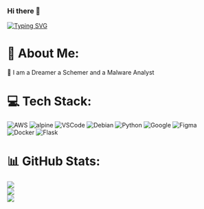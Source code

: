 ### Hi there 👋

[![Typing SVG](https://readme-typing-svg.demolab.com?font=Fira+Code&pause=1000&color=F70000&random=false&width=435&lines=---Building+.+.+.;---Deploying+.+.+.;---Hello%2C+My+name+is+Noxcis)](https://git.io/typing-svg)
# 💫 About Me:
🔭 I am a Dreamer a Schemer and a Malware Analyst <be>


# 💻 Tech Stack:
![AWS](https://img.shields.io/badge/AWS-%23FF9900.svg?style=for-the-badge&logo=amazon-aws&logoColor=white) ![alpine](https://img.shields.io/badge/Alpine_Linux-0D597F?style=for-the-badge&logo=alpine-linux&logoColor=white) ![VSCode](https://img.shields.io/badge/Visual_Studio_Code-0078D4?style=for-the-badge&logo=visual%20studio%20code&logoColor=white) ![Debian](https://img.shields.io/badge/Debian-A81D33?style=for-the-badge&logo=debian&logoColor=white) ![Python](https://img.shields.io/badge/Python-14354C?style=for-the-badge&logo=python&logoColor=white) ![Google](https://img.shields.io/badge/Google_Cloud-4285F4?style=for-the-badge&logo=google-cloud&logoColor=white) ![Figma](https://img.shields.io/badge/Figma-F24E1E?style=for-the-badge&logo=figma&logoColor=white) ![Docker](https://img.shields.io/badge/Docker-2496ED?style=flat-square&logo=Docker&logoColor=white) ![Flask](https://img.shields.io/badge/Flask-000000?style=for-the-badge&logo=flask&logoColor=white)

 
# 📊 GitHub Stats:
![](https://github-readme-stats.vercel.app/api?username=NOXCIS&theme=dark&hide_border=true&include_all_commits=false&count_private=false)<br/>
![](https://github-readme-streak-stats.herokuapp.com/?user=NOXCIS&theme=dark&hide_border=true)<br/>
![](https://github-readme-stats.vercel.app/api/top-langs/?username=NOXCIS&theme=dark&hide_border=true&include_all_commits=false&count_private=false&layout=compact)

<!-- Proudly created with GPRM ( https://gprm.itsvg.in ) -->
